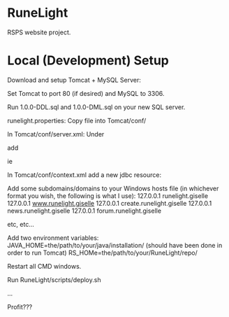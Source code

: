 # RuneLight

RSPS website project.



# Local (Development) Setup

Download and setup Tomcat + MySQL Server:

Set Tomcat to port 80 (if desired) and MySQL to 3306.

Run 1.0.0-DDL.sql and 1.0.0-DML.sql on your new SQL server.


runelight.properties:
Copy file into Tomcat/conf/


In Tomcat/conf/server.xml:
Under <Host name="localhost" appBase="webapps"
            unpackWARs="true" autoDeploy="true">

add

<Context path="" docBase="runelight-RUNELIGHTVERSIONHERE" debug="0" reloadable="true" />

ie

<Context path="" docBase="runelight-0.0.1" debug="0" reloadable="true" />


In Tomcat/conf/context.xml add a new jdbc resource:

<Resource name="jdbc/runelight" auth="Container"
		  type="javax.sql.DataSource" 
		  username="root" password="mysql"
		  driverClassName="com.mysql.jdbc.Driver"
		  url="jdbc:mysql://127.0.0.1:3306/runelight" 
		  maxActive="15" maxIdle="3" />


Add some subdomains/domains to your Windows hosts file (in whichever format you wish, the following is what I use):
127.0.0.1             runelight.giselle
127.0.0.1             www.runelight.giselle
127.0.0.1             create.runelight.giselle
127.0.0.1             news.runelight.giselle
127.0.0.1             forum.runelight.giselle

etc, etc...
		  

Add two environment variables:
JAVA_HOME=the/path/to/your/java/installation/ (should have been done in order to run Tomcat)
RS_HOMe=the/path/to/your/RuneLight/repo/

Restart all CMD windows.


Run RuneLight/scripts/deploy.sh


...


Profit???
